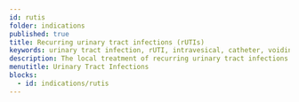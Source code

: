 ```yaml
---
id: rutis
folder: indications
published: true
title: Recurring urinary tract infections (rUTIs)
keywords: urinary tract infection, rUTI, intravesical, catheter, voiding, bacterial
description: The local treatment of recurring urinary tract infections is performed with a catheter, but it can cause complications and be the source of infections, too. The UroDapter can overcome these issues.
menutitle: Urinary Tract Infections
blocks:
  - id: indications/rutis
---
```

